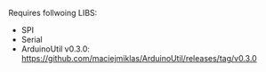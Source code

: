 Requires follwoing LIBS:
* SPI
* Serial
* ArduinoUtil v0.3.0: https://github.com/maciejmiklas/ArduinoUtil/releases/tag/v0.3.0
